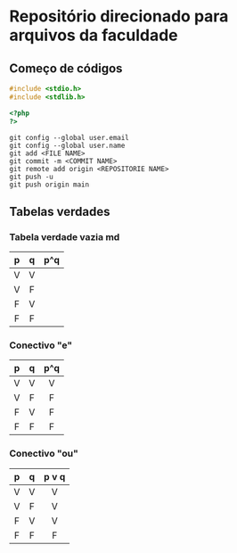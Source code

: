 # Repositório direcionado para arquivos da faculdade

## Começo de códigos

~~~C
#include <stdio.h>
#include <stdlib.h>
~~~
~~~PHP
<?php
?>
~~~
~~~Git
git config --global user.email
git config --global user.name
git add <FILE NAME>
git commit -m <COMMIT NAME>
git remote add origin <REPOSITORIE NAME>
git push -u 
git push origin main
~~~

## Tabelas verdades

### Tabela verdade vazia md
p | q | p^q
:-------: | :------: | :------: |
V| V|
V| F|
F| V|
F| F|

### Conectivo "e"

p | q | p^q
:-------: | :------: | :------: |
V| V| V
V| F| F
F| V| F
F| F| F

### Conectivo "ou"

p | q | p v q
:-------: | :------: | :------: |
V| V|V
V| F|V
F| V|V
F| F|F